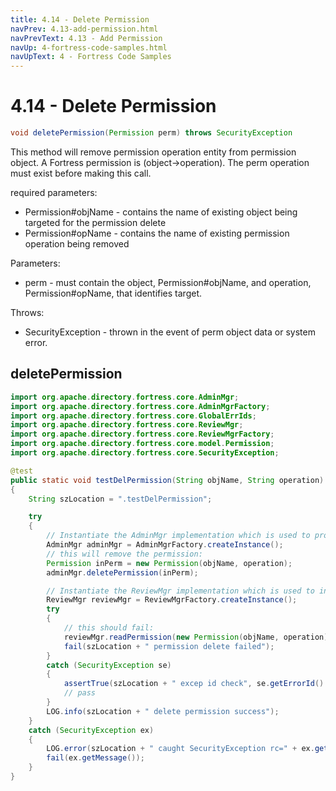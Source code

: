 ```yaml
---
title: 4.14 - Delete Permission
navPrev: 4.13-add-permission.html
navPrevText: 4.13 - Add Permission
navUp: 4-fortress-code-samples.html
navUpText: 4 - Fortress Code Samples
---
```


# 4.14 - Delete Permission

```java
void deletePermission(Permission perm) throws SecurityException
```

This method will remove permission operation entity from permission object. 
A Fortress permission is (object->operation). 
The perm operation must exist before making this call.

required parameters:
- Permission#objName - contains the name of existing object being targeted for the permission delete
- Permission#opName - contains the name of existing permission operation being removed

Parameters:
- perm - must contain the object, Permission#objName, and operation, Permission#opName, that identifies target.

Throws:
- SecurityException - thrown in the event of perm object data or system error.

## deletePermission

```java
import org.apache.directory.fortress.core.AdminMgr;
import org.apache.directory.fortress.core.AdminMgrFactory;
import org.apache.directory.fortress.core.GlobalErrIds;
import org.apache.directory.fortress.core.ReviewMgr;
import org.apache.directory.fortress.core.ReviewMgrFactory;
import org.apache.directory.fortress.core.model.Permission;
import org.apache.directory.fortress.core.SecurityException;

@test
public static void testDelPermission(String objName, String operation)
{
    String szLocation = ".testDelPermission";

    try
    {
        // Instantiate the AdminMgr implementation which is used to provision RBAC policies.
        AdminMgr adminMgr = AdminMgrFactory.createInstance();
        // this will remove the permission:
        Permission inPerm = new Permission(objName, operation);
        adminMgr.deletePermission(inPerm);

        // Instantiate the ReviewMgr implementation which is used to interrogate policy information.
        ReviewMgr reviewMgr = ReviewMgrFactory.createInstance();
        try
        {
            // this should fail:
            reviewMgr.readPermission(new Permission(objName, operation));
            fail(szLocation + " permission delete failed");
        }
        catch (SecurityException se)
        {
            assertTrue(szLocation + " excep id check", se.getErrorId() == GlobalErrIds.PERM_OP_NOT_FOUND);
            // pass
        }
        LOG.info(szLocation + " delete permission success");
    }
    catch (SecurityException ex)
    {
        LOG.error(szLocation + " caught SecurityException rc=" + ex.getErrorId() + ", msg=" + ex.getMessage(), ex);
        fail(ex.getMessage());
    }
}
```
